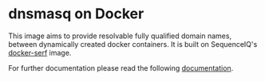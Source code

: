 dnsmasq on Docker
==============

This image aims to provide resolvable fully qualified domain names, between dynamically created docker containers. 
It is built on SequenceIQ's [docker-serf](https://github.com/sequenceiq/docker-serf) image.

For further documentation please read the following [documentation](https://github.com/sequenceiq/docker-serf/blob/master/README.md).
